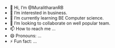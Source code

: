 - 👋 Hi, I’m @MuralitharanRB
- 👀 I’m interested in business.
- 🌱 I’m currently learning BE Computer science.
- 💞️ I’m looking to collaborate on well popular team.
- 📫 How to reach me ...
- 😄 Pronouns: ...
- ⚡ Fun fact: ...

<!---
MuralitharanRB/MuralitharanRB is a ✨ special ✨ repository because its `README.md` (this file) appears on your GitHub profile.
You can click the Preview link to take a look at your changes.
--->
